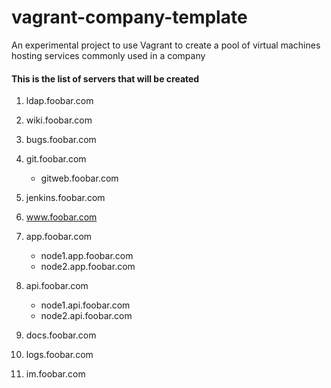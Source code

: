 vagrant-company-template
========================

An experimental project to use Vagrant to create a pool of virtual machines hosting services commonly used in a company

#### This is the list of servers that will be created

1. ldap.foobar.com
2. wiki.foobar.com
3. bugs.foobar.com
4. git.foobar.com
   - gitweb.foobar.com
5. jenkins.foobar.com

6. www.foobar.com

7. app.foobar.com
   - node1.app.foobar.com
   - node2.app.foobar.com

8. api.foobar.com
   - node1.api.foobar.com
   - node2.api.foobar.com

9. docs.foobar.com

10. logs.foobar.com
11. im.foobar.com
